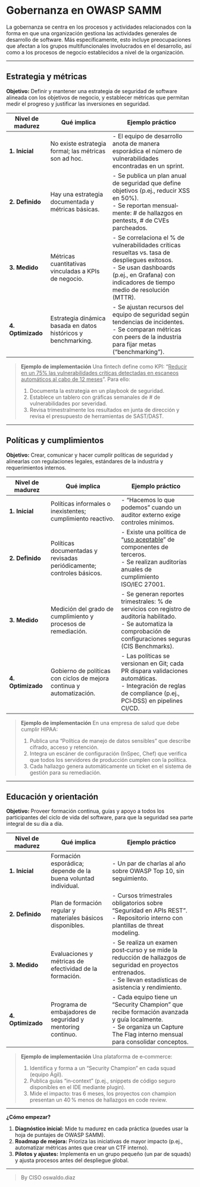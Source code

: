 # Gobernanza en OWASP SAMM

La gobernanza se centra en los procesos y actividades relacionados con la forma en que una organización gestiona las actividades generales de desarrollo de software. Más específicamente, esto incluye preocupaciones que afectan a los grupos multifuncionales involucrados en el desarrollo, así como a los procesos de negocio establecidos a nivel de la organización.

---

## Estrategia y métricas

**Objetivo:**
Definir y mantener una estrategia de seguridad de software alineada con los objetivos de negocio, y establecer métricas que permitan medir el progreso y justificar las inversiones en seguridad.

| Nivel de madurez  | Qué implica                                                    | Ejemplo práctico                                                                                                                                                                                  |
| ----------------- | -------------------------------------------------------------- | ------------------------------------------------------------------------------------------------------------------------------------------------------------------------------------------------- |
| **1. Inicial**    | No existe estrategia formal; las métricas son ad hoc.          | - El equipo de desarrollo anota de manera esporádica el número de vulnerabilidades encontradas en un sprint.                                                                                      |
| **2. Definido**   | Hay una estrategia documentada y métricas básicas.             | - Se publica un plan anual de seguridad que define objetivos (p.ej., reducir XSS en 50%).<br>- Se reportan mensual­mente: # de hallazgos en pentests, # de CVEs parcheados.                       |
| **3. Medido**     | Métricas cuantitativas vinculadas a KPIs de negocio.           | - Se correlaciona el % de vulnerabilidades críticas resueltas vs. tasa de despliegues exitosos.<br>- Se usan dashboards (p.ej., en Grafana) con indicadores de tiempo medio de resolución (MTTR). |
| **4. Optimizado** | Estrategia dinámica basada en datos históricos y benchmarking. | - Se ajustan recursos del equipo de seguridad según tendencias de incidentes.<br>- Se comparan métricas con peers de la industria para fijar metas (“benchmarking”).                              |

> **Ejemplo de implementación**
> Una fintech define como KPI: “<u>Reducir en un 75% las vulnerabilidades críticas detectadas en escaneos automáticos al cabo de 12 meses</u>”. Para ello:
>
> 1. Documenta la estrategia en un playbook de seguridad.
> 2. Establece un tablero con gráficas semanales de # de vulnerabilidades por severidad.
> 3. Revisa trimestralmente los resultados en junta de dirección y revisa el presupuesto de herramientas de SAST/DAST.

---

## Políticas y cumplimientos

**Objetivo:**
Crear, comunicar y hacer cumplir políticas de seguridad y alinearlas con regulaciones legales, estándares de la industria y requerimientos internos.

| Nivel de madurez  | Qué implica                                                           | Ejemplo práctico                                                                                                                                                         |
| ----------------- | --------------------------------------------------------------------- | ------------------------------------------------------------------------------------------------------------------------------------------------------------------------ |
| **1. Inicial**    | Políticas informales o inexistentes; cumplimiento reactivo.           | - “Hacemos lo que podemos” cuando un auditor externo exige controles mínimos.                                                                                            |
| **2. Definido**   | Políticas documentadas y revisadas periódicamente; controles básicos. | - Existe una política de “<u>uso aceptable</u>” de componentes de terceros.<br>- Se realizan auditorías anuales de cumplimiento ISO/IEC 27001.                           |
| **3. Medido**     | Medición del grado de cumplimiento y procesos de remediación.         | - Se generan reportes trimestrales: % de servicios con registro de auditoría habilitado.<br>- Se automatiza la comprobación de configuraciones seguras (CIS Benchmarks). |
| **4. Optimizado** | Gobierno de políticas con ciclos de mejora continua y automatización. | - Las políticas se versionan en Git; cada PR dispara validaciones automáticas.<br>- Integración de reglas de compliance (p.ej., PCI‑DSS) en pipelines CI/CD.             |

> **Ejemplo de implementación**
> En una empresa de salud que debe cumplir HIPAA:
>
> 1. Publica una “Política de manejo de datos sensibles” que describe cifrado, acceso y retención.
> 2. Integra un escáner de configuración (InSpec, Chef) que verifica que todos los servidores de producción cumplen con la política.
> 3. Cada hallazgo genera automáticamente un ticket en el sistema de gestión para su remediación.

---

## Educación y orientación

**Objetivo:**
Proveer formación continua, guías y apoyo a todos los participantes del ciclo de vida del software, para que la seguridad sea parte integral de su día a día.

| Nivel de madurez  | Qué implica                                                    | Ejemplo práctico                                                                                                                                                            |
| ----------------- | -------------------------------------------------------------- | --------------------------------------------------------------------------------------------------------------------------------------------------------------------------- |
| **1. Inicial**    | Formación esporádica; depende de la buena voluntad individual. | - Un par de charlas al año sobre OWASP Top 10, sin seguimiento.                                                                                                             |
| **2. Definido**   | Plan de formación regular y materiales básicos disponibles.    | - Cursos trimestrales obligatorios sobre “Seguridad en APIs REST”.<br>- Repositorio interno con plantillas de threat modeling.                                              |
| **3. Medido**     | Evaluaciones y métricas de efectividad de la formación.        | - Se realiza un examen post‑curso y se mide la reducción de hallazgos de seguridad en proyectos entrenados.<br>- Se llevan estadísticas de asistencia y rendimiento.        |
| **4. Optimizado** | Programa de embajadores de seguridad y mentoring continuo.     | - Cada equipo tiene un “Security Champion” que recibe formación avanzada y guía localmente.<br>- Se organiza un Capture The Flag interno mensual para consolidar conceptos. |

> **Ejemplo de implementación**
> Una plataforma de e‑commerce:
>
> 1. Identifica y forma a un “Security Champion” en cada squad (equipo Ágil).
> 2. Publica guías “in‑context” (p.ej., snippets de código seguro disponibles en el IDE mediante plugin).
> 3. Mide el impacto: tras 6 meses, los proyectos con champion presentan un 40 % menos de hallazgos en code review.

---

**¿Cómo empezar?**

1. **Diagnóstico inicial:** Mide tu madurez en cada práctica (puedes usar la hoja de puntajes de OWASP SAMM).
2. **Roadmap de mejora:** Prioriza las iniciativas de mayor impacto (p.ej., automatizar métricas antes que crear un CTF interno).
3. **Pilotos y ajustes:** Implementa en un grupo pequeño (un par de squads) y ajusta procesos antes del despliegue global.

________________

> By CISO oswaldo.diaz
